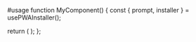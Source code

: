 #usage
function MyComponent() {
  const { prompt, installer } = usePWAInstaller();

  return (
    <button id="install" hidden={!prompt} onClick={installer}>
      Install
    </button>
  );
};